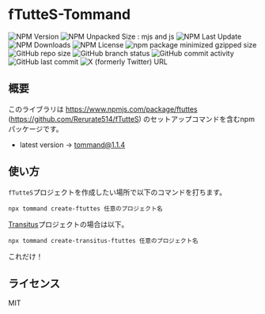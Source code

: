 # fTutteS-Tommand

![NPM Version](https://img.shields.io/npm/v/tommand)
![NPM Unpacked Size : mjs and js](https://img.shields.io/npm/unpacked-size/tommand)
![NPM Last Update](https://img.shields.io/npm/last-update/tommand)
![NPM Downloads](https://img.shields.io/npm/dw/tommand)
![NPM License](https://img.shields.io/npm/l/tommand)
![npm package minimized gzipped size](https://img.shields.io/bundlejs/size/tommand)
![GitHub repo size](https://img.shields.io/github/repo-size/rerurate514/fTutteS-Tommand)
![GitHub branch status](https://img.shields.io/github/checks-status/rerurate514/fTutteS-Tommand/develop)
![GitHub commit activity](https://img.shields.io/github/commit-activity/m/rerurate514/fTutteS-Tommand)
![GitHub last commit](https://img.shields.io/github/last-commit/rerurate514/fTutteS-Tommand)
![X (formerly Twitter) URL](https://img.shields.io/twitter/url?url=https%3A%2F%2Fx.com%2Frerurate)

## 概要
このライブラリは https://www.npmjs.com/package/ftuttes (https://github.com/Rerurate514/fTutteS) のセットアップコマンドを含むnpmパッケージです。
- latest version -> tommand@1.1.4

## 使い方
`fTutteS`プロジェクトを作成したい場所で以下のコマンドを打ちます。
```shell
npx tommand create-ftuttes 任意のプロジェクト名
```

[Transitus](https://www.npmjs.com/package/transitus)プロジェクトの場合は以下。
```shell
npx tommand create-transitus-ftuttes 任意のプロジェクト名
```

これだけ！

## ライセンス
MIT
